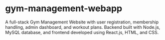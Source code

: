 # gym-management-webapp
A full-stack Gym Management Website with user registration, membership handling, admin dashboard, and workout plans. Backend built with Node.js, MySQL database, and frontend developed using React.js, HTML, and CSS.
